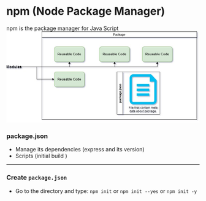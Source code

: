 # npm (Node Package Manager)
npm is the package manager for Java Script
![](packageDiagram.jpg)

### package.json
* Manage its dependencies (express and its version)
* Scripts (initial build )
---

### Create `package.json` 
* Go to the directory and type:
  `npm init` or `npm init --yes` or `npm init -y` 
